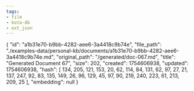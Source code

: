 ```yaml
---
tags:
- file
- kota-db
- ext_json
---
```

{
  "id": "a1b31e70-b9bb-4282-aee6-3a4418c9b74e",
  "file_path": "./examples-data/personal-kb/documents/a1b31e70-b9bb-4282-aee6-3a4418c9b74e.md",
  "original_path": "/generated/doc-067.md",
  "title": "Generated Document 67",
  "size": 202,
  "created": 1754606938,
  "updated": 1754606938,
  "hash": [
    134,
    205,
    121,
    153,
    20,
    62,
    114,
    84,
    131,
    62,
    97,
    27,
    21,
    137,
    247,
    92,
    83,
    135,
    149,
    26,
    96,
    129,
    45,
    97,
    90,
    219,
    240,
    223,
    61,
    213,
    209,
    25
  ],
  "embedding": null
}